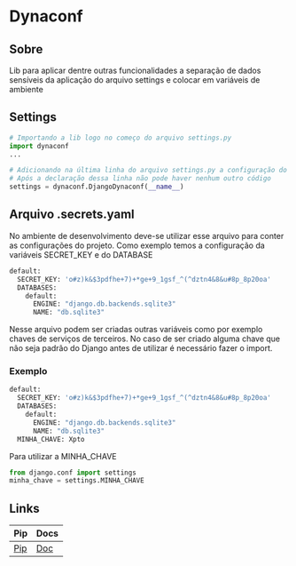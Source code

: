# Dynaconf

## Sobre

Lib para aplicar dentre outras funcionalidades a separação de dados sensíveis da aplicação do arquivo settings e colocar em variáveis de ambiente

## Settings

```python
# Importando a lib logo no começo do arquivo settings.py
import dynaconf
... 

# Adicionando na última linha do arquivo settings.py a configuração do dynaconf
# Após a declaração dessa linha não pode haver nenhum outro código
settings = dynaconf.DjangoDynaconf(__name__) 
```

## Arquivo .secrets.yaml
No ambiente de desenvolvimento deve-se utilizar esse arquivo para conter as configurações do projeto. Como exemplo 
temos a configuração da variáveis SECRET_KEY e do DATABASE
```python
default:
  SECRET_KEY: 'o#z)k&$3pdfhe+7)+*ge+9_1gsf_^(^dztn4&8&u#8p_8p20oa'
  DATABASES:
    default:
      ENGINE: "django.db.backends.sqlite3"
      NAME: "db.sqlite3"
```
Nesse arquivo podem ser criadas outras variáveis como por exemplo chaves de serviços de terceiros. No caso de ser criado alguma chave que não seja padrão do Django antes de utilizar é necessário fazer o import.

### Exemplo
```python
default:
  SECRET_KEY: 'o#z)k&$3pdfhe+7)+*ge+9_1gsf_^(^dztn4&8&u#8p_8p20oa'
  DATABASES:
    default:
      ENGINE: "django.db.backends.sqlite3"
      NAME: "db.sqlite3"
  MINHA_CHAVE: Xpto
```

Para utilizar a MINHA_CHAVE
```python
from django.conf import settings
minha_chave = settings.MINHA_CHAVE
```


## Links
|Pip |Docs  |
--- | --- |
|[Pip](https://pypi.org/project/dynaconf/)|[Doc](https://www.dynaconf.com/)|
